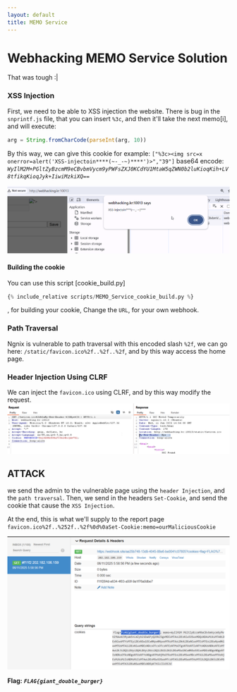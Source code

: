 ```yaml
---
layout: default
title: MEMO Service
---
```


# Webhacking MEMO Service Solution

That was tough :|

### XSS Injection
First, we need to be able to XSS injection the website.
There is bug in the `snprintf.js` file, that you can insert `%3c`, and then it'll take the next memo[i], and will execute:
```js
arg = String.fromCharCode(parseInt(arg, 10))
```

By this way, we can give this cookie for example:
`["%3c><img src=x onerror=alert('XSS-injectoin****(~-_-~)****')>","39"]` 
base64 encode:
  *`WyIlM2M+PGltZyBzcmM9eCBvbmVycm9yPWFsZXJ0KCdYU1MtaW5qZWN0b2luKioqKih+LV8tfikqKioqJyk+IiwiMzkiXQ==`*

![XSS injection](./images/MEMO_XSS_injection.png)

#### Building the cookie

You can use this script [cookie_build.py]
```scripts/MEMO_Service_cookie_build.py
{% include_relative scripts/MEMO_Service_cookie_build.py %}
```
, for building your cookie, Change the `URL`, for your own webhook.

### Path Traversal

Ngnix is vulnerable to path traversal with this encoded slash `%2f`, we can go here: `/static/favicon.ico%2f..%2f..%2f`, and by this way access the home page.

### Header Injection Using CLRF

We can inject the `favicon.ico` using CLRF, and by this way modify the request.
![header Injection](./images/MEMO_Header_injection.png)

## ATTACK

we send the admin to the vulnerable page using the `header Injection`, and the `path traversal`. 
Then, we send in the headers `Set-Cookie`, and send the cookie that cause the `XSS Injection`.

At the end, this is what we'll supply to the report page
`favicon.ico%2f..%252f..%2f%0d%0aSet-Cookie:memo=ourMaliciousCookie`

![MEMO_final](./images/MEMO_Service_FLAG.png)

**Flag:** ***`FLAG{giant_double_burger}`*** 

